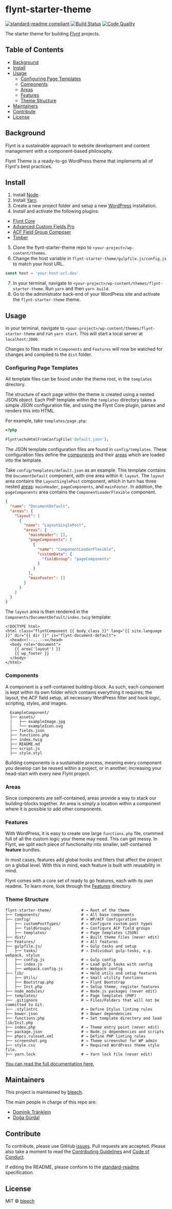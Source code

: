 # flynt-starter-theme

[![standard-readme compliant](https://img.shields.io/badge/readme%20style-standard-brightgreen.svg?style=flat-square)](https://github.com/RichardLitt/standard-readme)
[![Build Status](https://travis-ci.org/flyntwp/flynt-starter-theme.svg?branch=master)](https://travis-ci.org/flyntwp/flynt-starter-theme)
[![Code Quality](https://img.shields.io/scrutinizer/g/flyntwp/flynt-starter-theme.svg)](https://scrutinizer-ci.com/g/flyntwp/flynt-starter-theme/?branch=master)

The starter theme for building [Flynt](https://flyntwp.com/) projects.

## Table of Contents

- [Background](#background)
- [Install](#install)
- [Usage](#usage)
  - [Configuring Page Templates](#configuring-page-templates)
  - [Components](#components)
  - [Areas](#areas)
  - [Features](#features)
  - [Theme Structure](#theme-structure)
- [Maintainers](#maintainers)
- [Contribute](#contribute)
- [License](#license)

## Background

Flynt is a sustainable approach to website development and content management with a component-based philosophy.

Flynt Theme is a ready-to-go WordPress theme that implements all of Flynt's best practices.

## Install

1. Install [Node](https://nodejs.org/en/).
2. Install [Yarn](https://yarnpkg.com/lang/en/docs/install/).
3. Create a new project folder and setup a new [WordPress](https://wordpress.org/download/) installation.
4. Install and activate the following plugins:
  - [Flynt Core](https://github.com/flyntwp/flynt-core)
  - [Advanced Custom Fields Pro](https://www.advancedcustomfields.com/pro/)
  - [ACF Field Group Composer](https://github.com/flyntwp/acf-field-group-composer)
  - [Timber](https://wordpress.org/plugins/timber-library/)
5. Clone the flynt-starter-theme repo to `<your-project>/wp-content/themes`.
6. Change the host variable in `flynt-starter-theme/gulpfile.js/config.js` to match your host URL.
```js
const host = 'your-host-url.dev'
```
7. In your terminal, navigate to `<your-project>/wp-content/themes/flynt-starter-theme`. Run `yarn` and then `yarn build`.
8. Go to the administrator back-end of your WordPress site and activate the `flynt-starter-theme` theme.

## Usage

In your terminal, navigate to `<your-project>/wp-content/themes/flynt-starter-theme` and run `yarn start`. This will start a local server at  `localhost:3000`.

Changes to files made in `Components` and `Features` will now be watched for changes and compiled to the `dist` folder.

### Configuring Page Templates
All template files can be found under the theme root, in the `templates` directory.

The structure of each page within the theme is created using a nested JSON object. Each PHP template within the `templates` directory takes a simple JSON configuration file, and using the Flynt Core plugin, parses and renders this into HTML.

For example, take `templates/page.php`:

```php
<?php

Flynt\echoHtmlFromConfigFile('default.json');
```

The JSON template configuration files are found in `config/templates`. These configuration files define the [components](#components) and their [areas](#areas) which are loaded into the template.

Take `config/templates/default.json` as an example. This template contains the `DocumentDefault` component, with one area within it: `layout`. The `layout` area contains the `LayoutSinglePost` component, which in turn has three nested [areas](#areas): `mainHeader`, `pageComponents`, and `mainFooter`. In addition, the `pageComponents` area contains the `ComponentLoaderFlexible` component.

```json
{
  "name": "DocumentDefault",
  "areas": {
    "layout": [
      {
        "name": "LayoutSinglePost",
        "areas": {
          "mainHeader": [],
          "pageComponents": [
            {
              "name": "ComponentLoaderFlexible",
              "customData": {
                "fieldGroup": "pageComponents"
              }
            }
          ],
          "mainFooter": []
        }
      }
    ]
  }
}
```

The `layout` area is then rendered in the `Components/DocumentDefault/index.twig` template:

```twig
<!DOCTYPE html>
<html class="flyntComponent {{ body_class }}" lang="{{ site.language }}" dir="{{ dir }}" is="flynt-document-default">
  <head><!--...--></head>
  <body role="document">
    {{ area('layout') }}
    {{ wp_footer }}
  </body>
</html>
```

### Components
A component is a self-contained building-block. As such, each component is kept within its own folder which contains everything it requires; the layout, the ACF field setup, all necessary WordPress filter and hook logic, scripting, styles, and images.

```
  ExampleComponent/
  ├── assets/
  |   ├── exampleImage.jpg
  |   └── exampleIcon.svg
  ├── fields.json
  ├── functions.php
  ├── index.twig
  ├── README.md
  ├── script.js
  ├── style.styl
```

Building components is a sustainable process, meaning every component you develop can be reused within a project, or in another; increasing your head-start with every new Flynt project.

### Areas
Since components are self-contained, areas provide a way to stack our building-blocks together. An area is simply a location within a component where it is possible to add other components.

### Features
With WordPress, it is easy to create one large `functions.php` file, crammed full of all the custom logic your theme may need. This can get messy. In Flynt, we split each piece of functionality into smaller, self-contained **feature** bundles.

In most cases, features add global hooks and filters that affect the project on a global level. With this in mind, each feature is built with reusability in mind.

Flynt comes with a core set of ready to go features, each with its own readme. To learn more, look through the [Features](https://github.com/flyntwp/flynt-starter-theme/tree/master/Features) directory.

### Theme Structure

```
flynt-starter-theme/             # → Root of the theme
├── Components/                  # → All base components
├── config/                      # → WP/ACF Configuration
│   ├── customPostTypes/         # → Configure custom post types
│   ├── fieldGroups/             # → Configure ACF field groups
│   ├── templates/               # → Page templates (JSON)
├── dist/                        # → Built theme files (never edit)
├── Features/                    # → All features
├── gulpfile.js/                 # → Gulp tasks and setup
│   ├── tasks/                   # → Individual gulp-tasks, e.g. webpack, stylus
│   ├── config.js                # → Gulp config
│   ├── index.js                 # → Load gulp tasks with config
│   ├── webpack.config.js        # → Webpack config
├── lib/                         # → Hold utils and setup features
│   ├── Utils/                   # → Small utility functions
│   ├── Bootstrap.php            # → Flynt Bootstrap
│   ├── Init.php                 # → Setup theme, register features
├── node_modules/                # → Node.js packages (never edit)
├── templates/                   # → Page templates (PHP)
├── .gitignore                   # → Files/Folders that will not be committed to Git.
├── .stylintrc                   # → Define Stylus linting rules
├── bower.json                   # → Bower dependencies
├── functions.php                # → Set template directory and load lib/Init.php
├── index.php                    # → Theme entry point (never edit)
├── package.json                 # → Node.js dependencies and scripts
├── phpcs.ruleset.xml            # → Define PHP linting rules
├── screenshot.png               # → Theme screenshot for WP admin
├── style.css                    # → Required WordPress theme style file.
├── yarn.lock                    # → Yarn lock file (never edit)
```

[You can read the full documentation here.](https://docs.flyntwp.com)

## Maintainers

This project is maintained by [bleech](https://github.com/bleech).

The main people in charge of this repo are:

- [Dominik Tränklein](https://github.com/domtra)
- [Doğa Gürdal](https://github.com/Qakulukiam)

## Contribute

To contribute, please use GitHub [issues](https://github.com/flyntwp/flynt-starter-theme/issues). Pull requests are accepted. Please also take a moment to read the [Contributing Guidelines](https://github.com/flyntwp/guidelines/blob/master/CONTRIBUTING.md) and [Code of Conduct](https://github.com/flyntwp/guidelines/blob/master/CODE_OF_CONDUCT.md).

If editing the README, please conform to the [standard-readme](https://github.com/RichardLitt/standard-readme) specification.

## License

MIT © [bleech](https://www.bleech.de)
